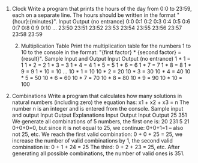 01. Clock
Write a program that prints the hours of the day from 0:0 to 23:59, each on a separate line.
The hours should be written in the format "{hour}:{minutes}".
Input	        Output
(no entrance)	0:0
              0:1
              0:2
              0:3
              0:4
              0:5
              0:6
              0:7
              0:8
              0:9
              0:10
              ...
              23:50
              23:51
              23:52
              23:53
              23:54
              23:55
              23:56
              23:57
              23:58
              23:59
    
    02. Multiplication Table
Print the multiplication table for the numbers 1 to 10 to the console in the format:
"{first factor} * {second factor} = {result}".
Sample Input and Output
Input Output
(no entrance)	1 * 1 = 1
1 * 2 = 2
1 * 3 = 3
1 * 4 = 4
1 * 5 = 5
1 * 6 = 6
1 * 7 = 7
1 * 8 = 8
1 * 9 = 9
1 * 10 = 10
...
10 * 1 = 10
10 * 2 = 20
10 * 3 = 30
10 * 4 = 40
10 * 5 = 50
10 * 6 = 60
10 * 7 = 70
10 * 8 = 80
10 * 9 = 90
10 * 10 = 100

03. Combinations
Write a program that calculates how many solutions in natural numbers (including zero) the equation has:
x1 + x2 + x3 = n
The number n is an integer and is entered from the console.
Sample input and output
Input Output Explanations                                                 Input Output Input Output
25    351    We generate all combinations of 5 numbers, the first one is: 20    231    5     21
             0+0+0=0, but since it is not equal to 25, we continue:
             0+0+1=1 – also not 25, etc.
            We reach the first valid combination:
            0 + 0 + 25 = 25, we increase the number of valid
            combinations by 1,
            the second valid combination is:
            0 + 1 + 24 = 25
            The third:
            0 + 2 + 23 = 25, etc.
            After generating all possible combinations,
            the number of valid ones is 351. 



